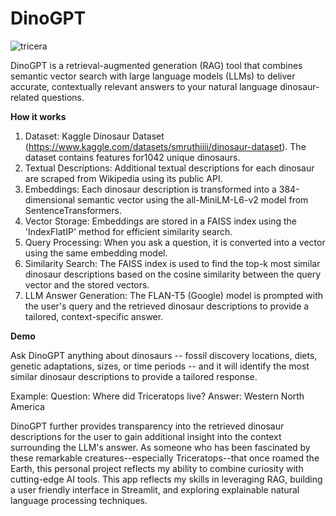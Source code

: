 # DinoGPT
![tricera](https://github.com/user-attachments/assets/b7c50cd8-4c61-41cf-be35-107951c715b9)

DinoGPT is a retrieval-augmented generation (RAG) tool that combines semantic vector search with large language models (LLMs) to deliver accurate, contextually relevant answers to your natural language dinosaur-related questions. 

**How it works**

1. Dataset: Kaggle Dinosaur Dataset (https://www.kaggle.com/datasets/smruthiiii/dinosaur-dataset). The dataset contains features for1042 unique dinosaurs.
2. Textual Descriptions: Additional textual descriptions for each dinosaur are scraped from Wikipedia using its public API.
3. Embeddings: Each dinosaur description is transformed into a 384-dimensional semantic vector using the all-MiniLM-L6-v2 model from SentenceTransformers.
4. Vector Storage: Embeddings are stored in a FAISS index using the 'IndexFlatIP' method for efficient similarity search.
5. Query Processing: When you ask a question, it is converted into a vector using the same embedding model.
6. Similarity Search: The FAISS index is used to find the top-k most similar dinosaur descriptions based on the cosine similarity between the query vector and the stored vectors.
7. LLM Answer Generation: The FLAN-T5 (Google) model is prompted with the user's query and the retrieved dinosaur descriptions to provide a tailored, context-specific answer.

**Demo**

Ask DinoGPT anything about dinosaurs -- fossil discovery locations, diets, genetic adaptations, sizes, or time periods -- and it will identify the most similar dinosaur descriptions to provide a tailored response.

Example:
Question: Where did Triceratops live?
Answer: Western North America

DinoGPT further provides transparency into the retrieved dinosaur descriptions for the user to gain additional insight into the context surrounding the LLM's answer. As someone who has been fascinated by these remarkable creatures--especially Triceratops--that once roamed the Earth, this personal project reflects my ability to combine curiosity with cutting-edge AI tools. This app reflects my skills in leveraging RAG, building a user friendly interface in Streamlit, and exploring explainable natural language processing techniques.


